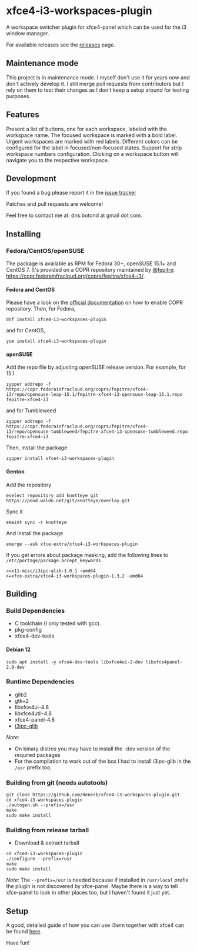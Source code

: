 xfce4-i3-workspaces-plugin
==========================

A workspace switcher plugin for xfce4-panel which can be used for the i3 window manager.

For available releases see the [releases](https://github.com/denesb/xfce4-i3-workspaces-plugin/releases) page.

Maintenance mode
----------------

This project is in maintenance mode. I myself don't use it for years now and don't actively develop it. I still merge pull requests from contributors but I rely on them to test their changes as I don't keep a setup around for testing purposes.

Features
--------

Present a list of buttons, one for each workspace, labeled with the workspace name.
The focused workspace is marked with a bold label. Urgent workspaces are marked with red labels.
Different colors can be configured for the label in focused/non-focused states.
Support for strip workspace numbers configuration.
Clicking on a workspace button will navigate you to the respective workspace.

Development
-----------

If you found a bug please report it in the [issue tracker](https://github.com/denesb/xfce4-i3-workspaces-plugin/issues "Bugs")

Patches and pull requests are welcome!

Feel free to contact me at: dns.botond at gmail dot com.

Installing
----------

### Fedora/CentOS/openSUSE

The package is available as RPM for Fedora 30+, openSUSE 15.1+ and CentOS 7. It's provided on a COPR
repository maintained by [@fepitre](https://github.com/fepitre): https://copr.fedorainfracloud.org/coprs/fepitre/xfce4-i3/.

#### Fedora and CentOS

Please have a look on the [official documentation](https://docs.pagure.org/copr.copr/how_to_enable_repo.html#how-to-enable-repo) on how to enable COPR repository. Then, for Fedora,

```
dnf install xfce4-i3-workspaces-plugin
```

and for CentOS,

```
yum install xfce4-i3-workspaces-plugin
```

#### openSUSE

Add the repo file by adjusting openSUSE release version. For example, for 15.1

```
zypper addrepo -f https://copr.fedorainfracloud.org/coprs/fepitre/xfce4-i3/repo/opensuse-leap-15.1/fepitre-xfce4-i3-opensuse-leap-15.1.repo fepitre-xfce4-i3
```

and for Tumbleweed

```
zypper addrepo -f https://copr.fedorainfracloud.org/coprs/fepitre/xfce4-i3/repo/opensuse-tumbleweed/fepitre-xfce4-i3-opensuse-tumbleweed.repo fepitre-xfce4-i3
```

Then, install the package

```
zypper install xfce4-i3-workspaces-plugin
```

####  Gentoo

Add the repository

```
eselect repository add knotteye git https://pond.waldn.net/git/knotteye/overlay.git
```

Sync it

```
emaint sync -r knotteye
```

And install the package

```
emerge --ask xfce-extra/xfce4-i3-workspaces-plugin
```

If you get errors about package masking, add the following lines to `/etc/portage/package.accept_keywords`
```
>=x11-misc/i3ipc-glib-1.0.1 ~amd64
>=xfce-extra/xfce4-i3-workspaces-plugin-1.3.2 ~amd64
```

Building
--------

### Build Dependencies

* C toolchain (I only tested with gcc).
* pkg-config
* xfce4-dev-tools
#### Debian 12
```shell
sudo apt install -y xfce4-dev-tools libxfce4ui-2-dev libxfce4panel-2.0-dev
```
### Runtime Dependencies
* glib2
* gtk+2
* libxfce4ui-4.8
* libxfce4util-4.8
* xfce4-panel-4.8
* [i3ipc-glib](https://github.com/acrisci/i3ipc-glib "i3ipc-glib")

*Note:*
+ On binary distros you may have to install the -dev version of the required
packages
+ For the compilation to work out of the box I had to install i3ipc-glib in
the `/usr` prefix too.

### Building from git (needs autotools)
```
git clone https://github.com/denesb/xfce4-i3-workspaces-plugin.git
cd xfce4-i3-workspaces-plugin
./autogen.sh --prefix=/usr
make
sudo make install
```

### Building from release tarball
* Download & extract tarball

```
cd xfce4-i3-workspaces-plugin
./configure --prefix=/usr
make
sudo make install
```

*Note:*
The `--prefix=/usr` is needed because if installed in `/usr/local` prefix the
plugin is not discovered by xfce-panel. Maybe there is a way to tell xfce-panel
to look in other places too, but I haven't found it just yet.

Setup
-----

A good, detailed guide of how you can use i3wm together with xfce4 can be found [here](http://feeblenerd.blogspot.ro/2015/11/pretty-i3-with-xfce.html).

Have fun!
